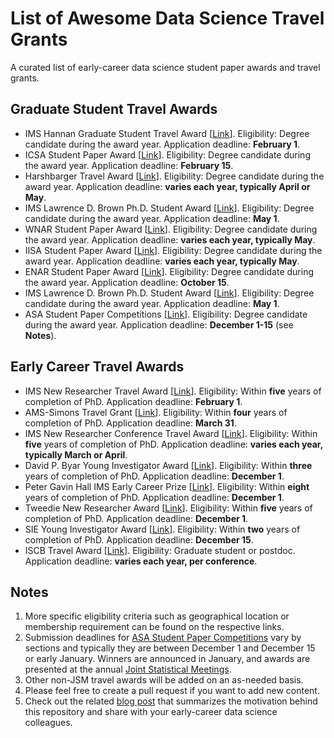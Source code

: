 # List of Awesome Data Science Travel Grants 

A curated list of early-career data science student paper awards and travel grants. 

## Graduate Student Travel Awards

- IMS ​Hannan Graduate Student Travel Award [[Link](https://imstat.org/ims-awards/ims-hannan-graduate-student-travel-award/)]. Eligibility: Degree candidate during the award year. Application deadline: **February 1**.
- ICSA Student Paper Award [[Link](https://www.icsa.org/awards/icsa-awards-and-honors/)]. Eligibility: Degree candidate during the award year.  Application deadline: **February 15**.
- Harshbarger Travel Award [[Link](https://www.srcos.org/travel-award-application/)]. Eligibility: Degree candidate during the award year.  Application deadline: **varies each year, typically April or May**.
- IMS Lawrence D. Brown Ph.D. Student Award [[Link](https://imstat.org/ims-awards/ims-lawrence-d-brown-ph-d-student-award/)]. Eligibility: Degree candidate during the award year. Application deadline: **May 1**.
- WNAR Student Paper Award [[Link](http://www.wnar.org/Student-Competition)]. Eligibility: Degree candidate during the award year. Application deadline: **varies each year, typically May**.
- IISA Student Paper Award [[Link](https://intindstat.org/spc)]. Eligibility: Degree candidate during the award year. Application deadline: **varies each year, typically May**.
- ENAR Student Paper Award [[Link](https://www.enar.org/meetings/StudentPaperAwards/)]. Eligibility: Degree candidate during the award year. Application deadline: **October 15**.
- IMS Lawrence D. Brown Ph.D. Student Award [[Link](https://imstat.org/ims-awards/ims-lawrence-d-brown-ph-d-student-award/)]. Eligibility: Degree candidate during the award year. Application deadline: **May 1**.
- ASA Student Paper Competitions [[Link](https://www.amstat.org/ASA/Your-Career/Student-Paper-Competitions.aspx)]. Eligibility: Degree candidate during the award year. Application deadline: **December 1-15** (see **Notes**).

## **Early Career Travel Awards**

- IMS New Researcher Travel Award [[Link](https://imstat.org/ims-awards/ims-new-researcher-travel-award/)]. Eligibility: Within **five** years of completion of PhD. Application deadline: **February 1**.
- AMS-Simons Travel Grant [[Link](http://www.ams.org/programs/travel-grants/AMS-SimonsTG)]. Eligibility: Within **four** years of completion of PhD. Application deadline: **March 31**.
- IMS New Researcher Conference Travel Award [[Link](http://groups.imstat.org/newresearchers/conferences/nrc.html)]. Eligibility: Within **five** years of completion of PhD. Application deadline: **varies each year, typically March or April**.
- David P. Byar Young Investigator Award [[Link](https://community.amstat.org/biometricsbiom/award/byaraward)]. Eligibility: Within **three**  years of completion of PhD. Application deadline: **December 1**.
- Peter Gavin Hall IMS Early Career Prize [[Link](https://imstat.org/ims-awards/peter-gavin-hall-ims-early-career-prize/)]. Eligibility: Within **eight** years of completion of PhD. Application deadline: **December 1**.
- Tweedie New Researcher Award [[Link](https://imstat.org/ims-awards/tweedie-new-researcher-award/)]. Eligibility: Within **five** years of completion of PhD. Application deadline: **December 1**.
- SIE Young Investigator Award [[Link](https://community.amstat.org/sie/awards)]. Eligibility: Within **two** years of completion of PhD. Application deadline: **December 15**.
- ISCB Travel Award [[Link](https://www.iscb.org/iscb-conference-travel-fellowships)]. Eligibility: Graduate student or postdoc. Application deadline: **varies each year, per conference**.


## **Notes**

1. More specific eligibility criteria such as geographical location or membership requirement can be found on the respective links.
2. Submission deadlines for [ASA Student Paper Competitions](https://www.amstat.org/ASA/Your-Career/Student-Paper-Competitions.aspx) vary by sections and typically they are between December 1 and December 15 or early January. Winners are announced in January, and awards are presented at the annual [Joint Statistical Meetings](https://www.amstat.org/ASA/Meetings/Joint-Statistical-Meetings.aspx).
3. Other non-JSM travel awards will be added on an as-needed basis.
4. Please feel free to create a pull request if you want to add new content.
5. Check out the related [blog post](http://himelmallick.github.io/post/travel_grant_resource/) that summarizes the motivation behind this repository and share with your early-career data science colleagues.
